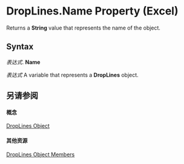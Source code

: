 
# DropLines.Name Property (Excel)

Returns a  **String** value that represents the name of the object.


## Syntax

 _表达式_. **Name**

 _表达式_ A variable that represents a **DropLines** object.


## 另请参阅


#### 概念


[DropLines Object](88fdf5f5-2842-2d68-a073-18d05fd2fa38.md)
#### 其他资源


[DropLines Object Members](http://msdn.microsoft.com/library/e3e9c04b-c121-f308-ade5-d51b565682f5%28Office.15%29.aspx)